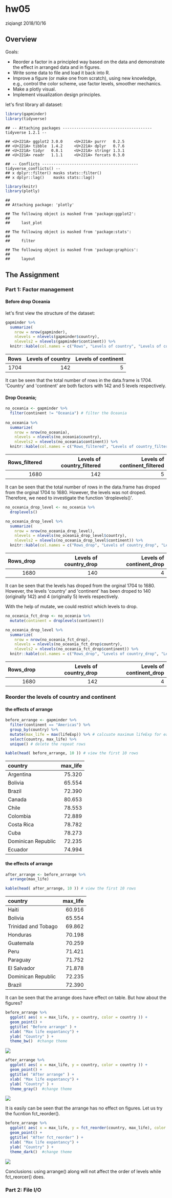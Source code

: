 hw05
================
ziqiangt
2018/10/16

Overview
--------

Goals:

-   Reorder a factor in a principled way based on the data and demonstrate the effect in arranged data and in figures.
-   Write some data to file and load it back into R.
-   Improve a figure (or make one from scratch), using new knowledge, e.g., control the color scheme, use factor levels, smoother mechanics.
-   Make a plotly visual.
-   Implement visualization design principles.

let's first library all dataset:

``` r
library(gapminder)
library(tidyverse)
```

    ## -- Attaching packages --------------------------------------- tidyverse 1.2.1 --

    ## <U+221A> ggplot2 3.0.0     <U+221A> purrr   0.2.5
    ## <U+221A> tibble  1.4.2     <U+221A> dplyr   0.7.6
    ## <U+221A> tidyr   0.8.1     <U+221A> stringr 1.3.1
    ## <U+221A> readr   1.1.1     <U+221A> forcats 0.3.0

    ## -- Conflicts ------------------------------------------ tidyverse_conflicts() --
    ## x dplyr::filter() masks stats::filter()
    ## x dplyr::lag()    masks stats::lag()

``` r
library(knitr)
library(plotly)
```

    ## 
    ## Attaching package: 'plotly'

    ## The following object is masked from 'package:ggplot2':
    ## 
    ##     last_plot

    ## The following object is masked from 'package:stats':
    ## 
    ##     filter

    ## The following object is masked from 'package:graphics':
    ## 
    ##     layout

The Assignment
--------------

### Part 1: Factor management

#### Before drop Oceania

let's first view the structure of the dataset:

``` r
gapminder %>% 
  summarize(
    nrow = nrow(gapminder),
    nlevels = nlevels(gapminder$country),
    nlevels2 = nlevels(gapminder$continent)) %>% 
  knitr::kable(col.names = c("Rows", "Levels of country", "Levels of continent"))
```

|  Rows|  Levels of country|  Levels of continent|
|-----:|------------------:|--------------------:|
|  1704|                142|                    5|

It can be seen that the total number of rows in the data.frame is 1704. 'Country' and 'continent' are both factors with 142 and 5 levels respectively.

#### Drop Oceania;

``` r
no_oceania <- gapminder %>%
  filter(continent != "Oceania") # filter the Oceania
  
no_oceania %>% 
  summarize(
    nrow = nrow(no_oceania),
    nlevels = nlevels(no_oceania$country),
    nlevels2 = nlevels(no_oceania$continent)) %>% 
  knitr::kable(col.names = c("Rows_filtered", "Levels of country_filtered", "Levels of continent_filtered"))
```

|  Rows\_filtered|  Levels of country\_filtered|  Levels of continent\_filtered|
|---------------:|----------------------------:|------------------------------:|
|            1680|                          142|                              5|

It can be seen that the total number of rows in the data.frame has droped from the orginal 1704 to 1680. However, the levels was not droped. Therefore, we need to investigate the function 'droplevels()'.

``` r
no_oceania_drop_level <- no_oceania %>%
  droplevels()

no_oceania_drop_level %>% 
  summarize(
    nrow = nrow(no_oceania_drop_level),
    nlevels = nlevels(no_oceania_drop_level$country),
    nlevels2 = nlevels(no_oceania_drop_level$continent)) %>% 
  knitr::kable(col.names = c("Rows_drop", "Levels of country_drop", "Levels of continent_drop"))
```

|  Rows\_drop|  Levels of country\_drop|  Levels of continent\_drop|
|-----------:|------------------------:|--------------------------:|
|        1680|                      140|                          4|

It can be seen that the levels has droped from the orginal 1704 to 1680. However, the levels 'country' and 'continent' has been droped to 140 (originally 142) and 4 (originally 5) levels respectively.

With the help of mutate, we could restrict which levels to drop.

``` r
no_oceania_fct_drop <- no_oceania %>%
  mutate(continent = droplevels(continent))

no_oceania_drop_level %>% 
  summarize(
    nrow = nrow(no_oceania_fct_drop),
    nlevels = nlevels(no_oceania_fct_drop$country),
    nlevels2 = nlevels(no_oceania_fct_drop$continent)) %>% 
  knitr::kable(col.names = c("Rows_drop", "Levels of country_drop", "Levels of continent_drop"))
```

|  Rows\_drop|  Levels of country\_drop|  Levels of continent\_drop|
|-----------:|------------------------:|--------------------------:|
|        1680|                      142|                          4|

### Reorder the levels of country and continent

#### the effects of arrange

``` r
before_arrange <- gapminder %>%
  filter(continent == "Americas") %>% 
  group_by(country) %>% 
  mutate(max_life = max(lifeExp)) %>% # calcuate maximum lifeExp for each country
  select(country, max_life) %>% 
  unique() # delete the repeat rows

kable(head( before_arrange, 10 )) # view the first 10 rows
```

| country            |  max\_life|
|:-------------------|----------:|
| Argentina          |     75.320|
| Bolivia            |     65.554|
| Brazil             |     72.390|
| Canada             |     80.653|
| Chile              |     78.553|
| Colombia           |     72.889|
| Costa Rica         |     78.782|
| Cuba               |     78.273|
| Dominican Republic |     72.235|
| Ecuador            |     74.994|

#### the effects of arrange

``` r
after_arrange <- before_arrange %>% 
  arrange(max_life)

kable(head( after_arrange, 10 )) # view the first 10 rows
```

| country             |  max\_life|
|:--------------------|----------:|
| Haiti               |     60.916|
| Bolivia             |     65.554|
| Trinidad and Tobago |     69.862|
| Honduras            |     70.198|
| Guatemala           |     70.259|
| Peru                |     71.421|
| Paraguay            |     71.752|
| El Salvador         |     71.878|
| Dominican Republic  |     72.235|
| Brazil              |     72.390|

It can be seen that the arrange does have effect on table. But how about the figures?

``` r
before_arrange %>% 
  ggplot( aes( x = max_life, y = country, color = country )) +
  geom_point() +
  ggtitle( "Before arrange" ) +
  xlab( "Max life expantancy") +
  ylab( "Country" ) +
  theme_bw()  #change theme
```

![](hw05_files/figure-markdown_github/unnamed-chunk-8-1.png)

``` r
after_arrange %>% 
  ggplot( aes( x = max_life, y = country, color = country )) +
  geom_point() +
  ggtitle( "After arrange" ) +
  xlab( "Max life expantancy") +
  ylab( "Country" ) +
  theme_gray()  #change theme
```

![](hw05_files/figure-markdown_github/unnamed-chunk-8-2.png)

It is easily can be seen that the arrange has no effect on figures. Let us try the fucntion fct\_reorder().

``` r
before_arrange %>% 
  ggplot( aes( x = max_life, y = fct_reorder(country, max_life), color = country )) +
  geom_point() +
  ggtitle( "After fct_reorder" ) +
  xlab( "Max life expantancy") +
  ylab( "Country" ) +
  theme_dark()  #change theme
```

![](hw05_files/figure-markdown_github/unnamed-chunk-9-1.png)

Conclusions: using arrange() along will not affect the order of levels while fct\_reorcer() does.

### Part 2: File I/O
